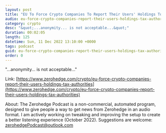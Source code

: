 ```yaml
---
layout: post
title: "EU To Force Crypto Companies To Report Their Users' Holdings To Tax Authorities"
audio: eu-force-crypto-companies-report-their-users-holdings-tax-authorities-0
category: crypto
desc: "&quot;...anonymity... is not acceptable...&quot;"
duration: 00:02:05
length: 125
datetime: Sun, 11 Dec 2022 13:10:00 +0000
tags: podcast
guid: eu-force-crypto-companies-report-their-users-holdings-tax-authorities-0
order: 0
---
```

&quot;...anonymity... is not acceptable...&quot;

Link: [https://www.zerohedge.com/crypto/eu-force-crypto-companies-report-their-users-holdings-tax-authorities](https://www.zerohedge.com/crypto/eu-force-crypto-companies-report-their-users-holdings-tax-authorities)

About: The Zerohedge Podcast is a non-commercial, automated program, designed to give people a way to get news from Zerohedge in an audio format.  I am actively working on tweaking and improving the setup to create a better listening experience (October 2022).  Suggestions are welcome: [zerohedgePodcast@outlook.com](mailto:zerohedgePodcast@outlook.com)